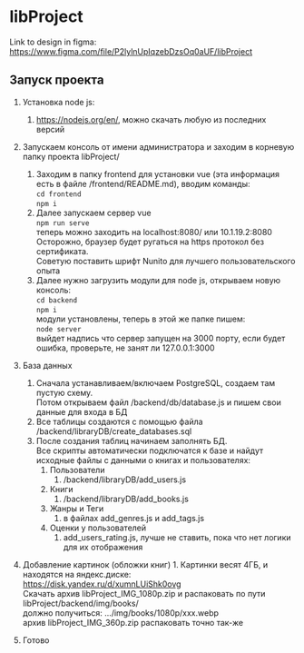 # libProject
Link to design in figma:
https://www.figma.com/file/P2lylnUpIqzebDzsOq0aUF/libProject
## Запуск проекта
1. Установка node js:
	1. https://nodejs.org/en/, можно скачать любую из последних версий
2. Запускаем консоль от имени администратора и заходим в корневую папку проекта libProject/
	1. Заходим в папку frontend для установки vue (эта информация есть в файле /frontend/README.md), вводим команды:<br>
			`cd frontend`<br>
			`npm i`
	2. Далее запускаем сервер vue<br>
			`npm run serve`<br>
			теперь можно заходить на localhost:8080/ или 10.1.19.2:8080<br>
			Осторожно, браузер будет ругаться на https протокол без сертификата.<br>
			Cоветую поставить шрифт Nunito для лучшего пользовательского опыта<br>
	3. Далее нужно загрузить модули для node js, открываем новую консоль:<br>
			`cd backend`<br>
			`npm i`<br>
			модули установлены, теперь в этой же папке пишем:<br>
			`node server`<br>
			выйдет надпись что сервер запущен на 3000 порту, если будет ошибка, проверьте, не занят ли 127.0.0.1:3000
3. База данных
	1. Сначала устанавливаем/включаем PostgreSQL, создаем там пустую схему.<br>Потом открываем файл /backend/db/database.js и пишем свои данные для входа в БД
	2. Все таблицы создаются с помощью файла /backend/libraryDB/create_databases.sql
	3. После создания таблиц начинаем заполнять БД.<br>Все скрипты автоматически подключатся к базе и найдут исходные файлы с данными о книгах и пользователях:
		1. Пользователи
			1. /backend/libraryDB/add_users.js
		2. Книги
			1. /backend/libraryDB/add_books.js
		3. Жанры и Теги
			1. в файлах add_genres.js и add_tags.js
		4. Оценки у пользователей
			1. add_users_rating.js, лучше не ставить, пока что нет логики для их отображения
4. Добавление картинок (обложки книг)
		1. Картинки весят 4ГБ, и находятся на яндекс.диске:<br>
		   https://disk.yandex.ru/d/xumnLUiShk0ovg<br>
			Скачать архив libProject_IMG_1080p.zip и распаковать по пути<br>
			 libProject/backend/img/books/<br>
			 должно получиться: .../img/books/1080p/xxx.webp<br>
			 архив libProject_IMG_360p.zip распаковать точно так-же
	
5. Готово
